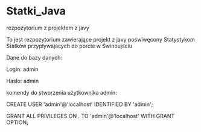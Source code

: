 # Statki_Java
rezpozytorium z projektem z javy

To jest rezpozytorium zawierające projekt z javy poświwęcony Statystykom Statków przypływajacych do porcie w Świnoujsciu

Dane do bazy danych:

Login: admin

Haslo: admin

komendy do stworzenia użytkownika admin:

CREATE USER 'admin'@'localhost' IDENTIFIED BY 'admin';

GRANT ALL PRIVILEGES ON *.* TO 'admin'@'localhost' WITH GRANT OPTION;
